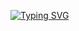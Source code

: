 [![Typing SVG](https://readme-typing-svg.demolab.com?font=Nabla&size=48&pause=1000&color=000000&multiline=true&width=750&height=75&lines=Hello%2C+I'm+Arman+%F0%9F%8C%9A)](https://git.io/typing-svg)
